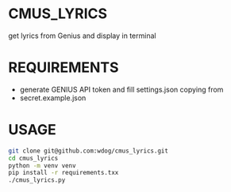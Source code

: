 # CMUS_LYRICS

get lyrics from Genius and display in terminal


# REQUIREMENTS

* generate GENIUS API token and fill settings.json copying from
* secret.example.json


# USAGE


```bash
git clone git@github.com:wdog/cmus_lyrics.git
cd cmus_lyrics
python -m venv venv
pip install -r requirements.txx
./cmus_lyrics.py
```
